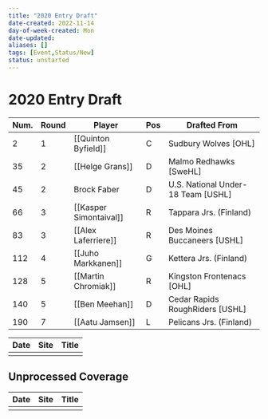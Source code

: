 ```yaml
---
title: "2020 Entry Draft"
date-created: 2022-11-14
day-of-week-created: Mon
date-updated: 
aliases: []
tags: [Event,Status/New]
status: unstarted
---
```


# 2020 Entry Draft
| Num. | Round | Player                 | Pos | Drafted From                       |
| ---- | ----- | ---------------------- | --- | ---------------------------------- |
| 2    | 1     | [[Quinton Byfield]]    | C   | Sudbury Wolves [OHL]               |
| 35   | 2     | [[Helge Grans]]        | D   | Malmo Redhawks [SweHL]             |
| 45   | 2     | Brock Faber            | D   | U.S. National Under-18 Team [USHL] |
| 66   | 3     | [[Kasper Simontaival]] | R   | Tappara Jrs. (Finland)             |
| 83   | 3     | [[Alex Laferriere]]    | R   | Des Moines Buccaneers [USHL]       |
| 112  | 4     | [[Juho Markkanen]]     | G   | Kettera Jrs. (Finland)             |
| 128  | 5     | [[Martin Chromiak]]    | R   | Kingston Frontenacs [OHL]          |
| 140  | 5     | [[Ben Meehan]]         | D   | Cedar Rapids RoughRiders [USHL]    |
| 190  | 7     | [[Aatu Jamsen]]        | L   | Pelicans Jrs. (Finland)            | 

| Date | Site | Title |
| ---- | ---- | ----- |
|      |      |       |



## Unprocessed Coverage
| Date | Site | Title |
| ---- | ---- | ----- |
|      |      |       |



